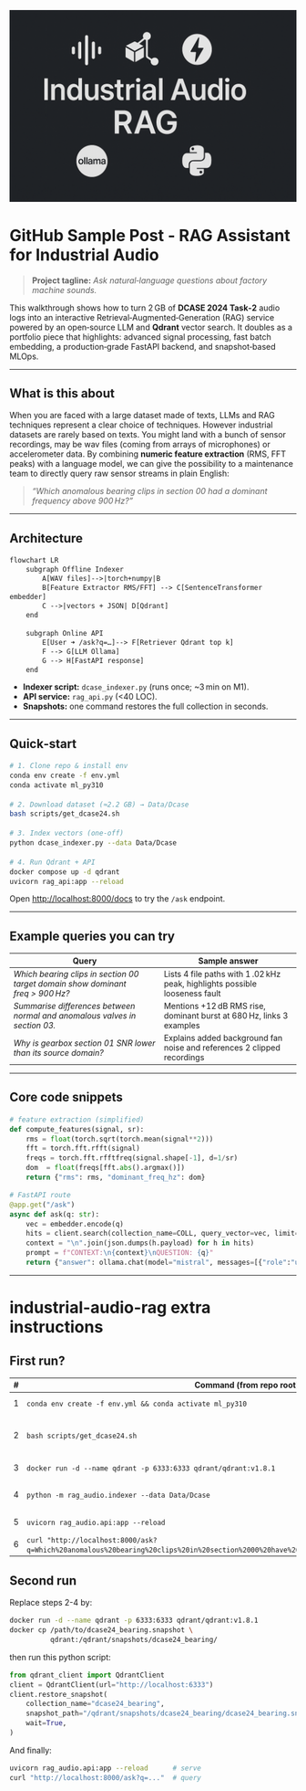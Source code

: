 ![Industrial Audio RAG Banner](docs/images/banner.png)

# GitHub Sample Post - RAG Assistant for Industrial Audio

> **Project tagline:** *Ask natural‑language questions about factory machine sounds.*

This walkthrough shows how to turn 2 GB of **DCASE 2024 Task‑2** audio logs into an interactive Retrieval‑Augmented‑Generation (RAG) service powered by an open‑source LLM and **Qdrant** vector search.
It doubles as a portfolio piece that highlights: advanced signal processing, fast batch embedding, a production‑grade FastAPI backend, and snapshot‑based MLOps.

---

##  What is this about
When you are faced with a large dataset made of texts, LLMs and RAG techniques represent a clear choice of techniques. 
However industrial datasets are rarely based on texts. You might land with a bunch of sensor recordings, may be wav files (coming from arrays of microphones) or accelerometer data. By combining **numeric feature extraction** (RMS, FFT peaks) with a language model, we can give the possibility to a maintenance team to directly query raw sensor streams in plain English:

> *“Which anomalous bearing clips in section 00 had a dominant frequency above 900 Hz?”*


---

## Architecture 

```mermaid
flowchart LR
    subgraph Offline Indexer
        A[WAV files]-->|torch+numpy|B
        B[Feature Extractor RMS/FFT] --> C[SentenceTransformer embedder]
        C -->|vectors + JSON| D[Qdrant]
    end

    subgraph Online API
        E[User ➜ /ask?q=…]--> F[Retriever Qdrant top k]
        F --> G[LLM Ollama]
        G --> H[FastAPI response]
    end
```

* **Indexer script:** `dcase_indexer.py` (runs once; \~3 min on M1).
* **API service:** `rag_api.py` (<40 LOC).
* **Snapshots:** one command restores the full collection in seconds.

---

## Quick‑start

```bash
# 1. Clone repo & install env
conda env create -f env.yml
conda activate ml_py310

# 2. Download dataset (≈2.2 GB) → Data/Dcase
bash scripts/get_dcase24.sh

# 3. Index vectors (one‑off)
python dcase_indexer.py --data Data/Dcase

# 4. Run Qdrant + API
docker compose up -d qdrant
uvicorn rag_api:app --reload
```

Open [http://localhost:8000/docs](http://localhost:8000/docs) to try the `/ask` endpoint.

---

## Example queries you can try

| Query                                                                          | Sample answer                                                               |
| ------------------------------------------------------------------------------ | --------------------------------------------------------------------------- |
| *Which bearing clips in section 00 target domain show dominant freq > 900 Hz?* | Lists 4 file paths with 1 .02 kHz peak, highlights possible looseness fault |
| *Summarise differences between normal and anomalous valves in section 03.*     | Mentions +12 dB RMS rise, dominant burst at 680 Hz, links 3 examples        |
| *Why is gearbox section 01 SNR lower than its source domain?*                  | Explains added background fan noise and references 2 clipped recordings     |

---

## Core code snippets

```python
# feature extraction (simplified)
def compute_features(signal, sr):
    rms = float(torch.sqrt(torch.mean(signal**2)))
    fft = torch.fft.rfft(signal)
    freqs = torch.fft.rfftfreq(signal.shape[-1], d=1/sr)
    dom  = float(freqs[fft.abs().argmax()])
    return {"rms": rms, "dominant_freq_hz": dom}
```

```python
# FastAPI route
@app.get("/ask")
async def ask(q: str):
    vec = embedder.encode(q)
    hits = client.search(collection_name=COLL, query_vector=vec, limit=6)
    context = "\n".join(json.dumps(h.payload) for h in hits)
    prompt = f"CONTEXT:\n{context}\nQUESTION: {q}"
    return {"answer": ollama.chat(model="mistral", messages=[{"role":"user","content":prompt}])["message"]["content"]}
```

---

# industrial-audio-rag extra instructions

## First run?

| # | Command (from repo root)                                                                                                                       | What it does                                                        |
| - | ---------------------------------------------------------------------------------------------------------------------------------------------- | ------------------------------------------------------------------- |
| 1 | `conda env create -f env.yml && conda activate ml_py310`                                                                                       | Creates + activates the Python 3.10 env                             |
| 2 | `bash scripts/get_dcase24.sh`                                                                                                                  | Downloads & unzips the DCASE-24 dev set (≈ 2 GB) into `Data/Dcase/` |
| 3 | `docker run -d --name qdrant -p 6333:6333 qdrant/qdrant:v1.8.1`                                                                                | Starts Qdrant vector DB                                             |
| 4 | `python -m rag_audio.indexer --data Data/Dcase`                                                                                                | Extracts features → embeds → upserts (≈ 3 min CPU)                  |
| 5 | `uvicorn rag_audio.api:app --reload`                                                                                                           | Launches FastAPI on [http://localhost:8000](http://localhost:8000)  |
| 6 | `curl "http://localhost:8000/ask?q=Which%20anomalous%20bearing%20clips%20in%20section%2000%20have%20dominant%20frequency%20above%20900%20Hz?"` | Test query → JSON answer                                            |


## Second run
Replace steps 2-4 by:

```bash
docker run -d --name qdrant -p 6333:6333 qdrant/qdrant:v1.8.1
docker cp /path/to/dcase24_bearing.snapshot \
          qdrant:/qdrant/snapshots/dcase24_bearing/
```

then run this python script:

```python
from qdrant_client import QdrantClient
client = QdrantClient(url="http://localhost:6333")
client.restore_snapshot(
    collection_name="dcase24_bearing",
    snapshot_path="/qdrant/snapshots/dcase24_bearing/dcase24_bearing.snapshot",
    wait=True,
)
```

And finally:

```bash
uvicorn rag_audio.api:app --reload      # serve
curl "http://localhost:8000/ask?q=..."  # query
```